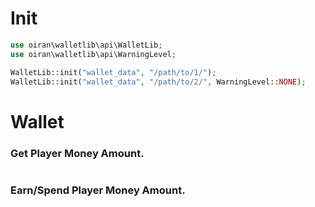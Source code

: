 # Init
```php  
use oiran\walletlib\api\WalletLib;
use oiran\walletlib\api\WarningLevel;

WalletLib::init("wallet_data", "/path/to/1/");
WalletLib::init("wallet_data", "/path/to/2/", WarningLevel::NONE);
```

# Wallet

### Get Player Money Amount.
```php  
```

### Earn/Spend Player Money Amount.
```php  
```

### 